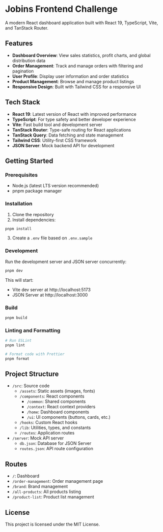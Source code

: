 # Jobins Frontend Challenge

A modern React dashboard application built with React 19, TypeScript, Vite, and TanStack Router.

## Features

- **Dashboard Overview**: View sales statistics, profit charts, and global distribution data
- **Order Management**: Track and manage orders with filtering and pagination
- **User Profile**: Display user information and order statistics
- **Product Management**: Browse and manage product listings
- **Responsive Design**: Built with Tailwind CSS for a responsive UI

## Tech Stack

- **React 19**: Latest version of React with improved performance
- **TypeScript**: For type safety and better developer experience
- **Vite**: Fast build tool and development server
- **TanStack Router**: Type-safe routing for React applications
- **TanStack Query**: Data fetching and state management
- **Tailwind CSS**: Utility-first CSS framework
- **JSON Server**: Mock backend API for development

## Getting Started

### Prerequisites

- Node.js (latest LTS version recommended)
- pnpm package manager

### Installation

1. Clone the repository
2. Install dependencies:

```bash
pnpm install
```

3. Create a `.env` file based on `.env.sample`

### Development

Run the development server and JSON server concurrently:

```bash
pnpm dev
```

This will start:

- Vite dev server at http://localhost:5173
- JSON Server at http://localhost:3000

### Build

```bash
pnpm build
```

### Linting and Formatting

```bash
# Run ESLint
pnpm lint

# Format code with Prettier
pnpm format
```

## Project Structure

- `/src`: Source code
  - `/assets`: Static assets (images, fonts)
  - `/components`: React components
    - `/common`: Shared components
    - `/context`: React context providers
    - `/home`: Dashboard components
    - `/ui`: UI components (buttons, cards, etc.)
  - `/hooks`: Custom React hooks
  - `/lib`: Utilities, types, and constants
  - `/routes`: Application routes
- `/server`: Mock API server
  - `db.json`: Database for JSON Server
  - `routes.json`: API route configuration

## Routes

- `/`: Dashboard
- `/order-management`: Order management page
- `/brand`: Brand management
- `/all-products`: All products listing
- `/product-list`: Product list management

## License

This project is licensed under the MIT License.

